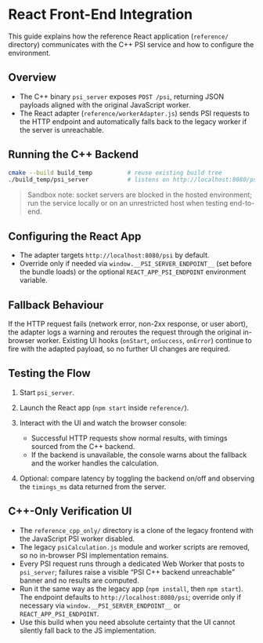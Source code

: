 # React Front-End Integration

This guide explains how the reference React application (`reference/` directory) communicates with the C++ PSI service and how to configure the environment.

## Overview
- The C++ binary `psi_server` exposes `POST /psi`, returning JSON payloads aligned with the original JavaScript worker.
- The React adapter (`reference/workerAdapter.js`) sends PSI requests to the HTTP endpoint and automatically falls back to the legacy worker if the server is unreachable.

## Running the C++ Backend
```bash
cmake --build build_temp          # reuse existing build tree
./build_temp/psi_server           # listens on http://localhost:8080/psi
```

> Sandbox note: socket servers are blocked in the hosted environment; run the service locally or on an unrestricted host when testing end-to-end.

## Configuring the React App
- The adapter targets `http://localhost:8080/psi` by default.
- Override only if needed via `window.__PSI_SERVER_ENDPOINT__` (set before the bundle loads) or the optional `REACT_APP_PSI_ENDPOINT` environment variable.

## Fallback Behaviour
If the HTTP request fails (network error, non-2xx response, or user abort), the adapter logs a warning and reroutes the request through the original in-browser worker. Existing UI hooks (`onStart`, `onSuccess`, `onError`) continue to fire with the adapted payload, so no further UI changes are required.

## Testing the Flow
1. Start `psi_server`.
2. Launch the React app (`npm start` inside `reference/`).
3. Interact with the UI and watch the browser console:
   - Successful HTTP requests show normal results, with timings sourced from the C++ backend.
   - If the backend is unavailable, the console warns about the fallback and the worker handles the calculation.

4. Optional: compare latency by toggling the backend on/off and observing the `timings_ms` data returned from the server.

## C++-Only Verification UI
- The `reference_cpp_only/` directory is a clone of the legacy frontend with the JavaScript PSI worker disabled.
- The legacy `psiCalculation.js` module and worker scripts are removed, so no in-browser PSI implementation remains.
- Every PSI request runs through a dedicated Web Worker that posts to `psi_server`; failures raise a visible “PSI C++ backend unreachable” banner and no results are computed.
- Run it the same way as the legacy app (`npm install`, then `npm start`). The endpoint defaults to `http://localhost:8080/psi`; override only if necessary via `window.__PSI_SERVER_ENDPOINT__` or `REACT_APP_PSI_ENDPOINT`.
- Use this build when you need absolute certainty that the UI cannot silently fall back to the JS implementation.
